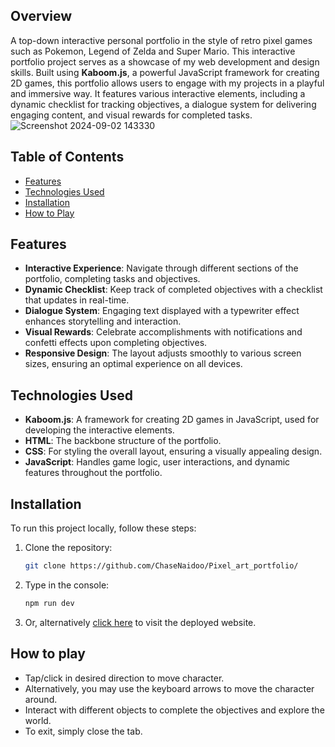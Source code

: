 ## Overview
A top-down interactive personal portfolio in the style of retro pixel games such as Pokemon, Legend of Zelda and Super Mario.
This interactive portfolio project serves as a showcase of my web development and design skills. Built using **Kaboom.js**, a powerful JavaScript framework for creating 2D games, this portfolio allows users to engage with my projects in a playful and immersive way. It features various interactive elements, including a dynamic checklist for tracking objectives, a dialogue system for delivering engaging content, and visual rewards for completed tasks.
![Screenshot 2024-09-02 143330](https://github.com/user-attachments/assets/ea48905f-5c6a-4014-9a48-ac00372c03f4)

## Table of Contents
- [Features](#features)
- [Technologies Used](#technologies-used)
- [Installation](#installation)
- [How to Play](#how-to-play)

## Features
- **Interactive Experience**: Navigate through different sections of the portfolio, completing tasks and objectives.
- **Dynamic Checklist**: Keep track of completed objectives with a checklist that updates in real-time.
- **Dialogue System**: Engaging text displayed with a typewriter effect enhances storytelling and interaction.
- **Visual Rewards**: Celebrate accomplishments with notifications and confetti effects upon completing objectives.
- **Responsive Design**: The layout adjusts smoothly to various screen sizes, ensuring an optimal experience on all devices.

## Technologies Used
- **Kaboom.js**: A framework for creating 2D games in JavaScript, used for developing the interactive elements.
- **HTML**: The backbone structure of the portfolio.
- **CSS**: For styling the overall layout, ensuring a visually appealing design.
- **JavaScript**: Handles game logic, user interactions, and dynamic features throughout the portfolio.

## Installation
To run this project locally, follow these steps:

1. Clone the repository:
   ```bash
   git clone https://github.com/ChaseNaidoo/Pixel_art_portfolio/
2. Type in the console:
   ```bash
   npm run dev
3. Or, alternatively [click here](https://pixel-art-portfolio.vercel.app/) to visit the deployed website.

## How to play
- Tap/click in desired direction to move character.
- Alternatively, you may use the keyboard arrows to move the character around.
- Interact with different objects to complete the objectives and explore the world.
- To exit, simply close the tab.
